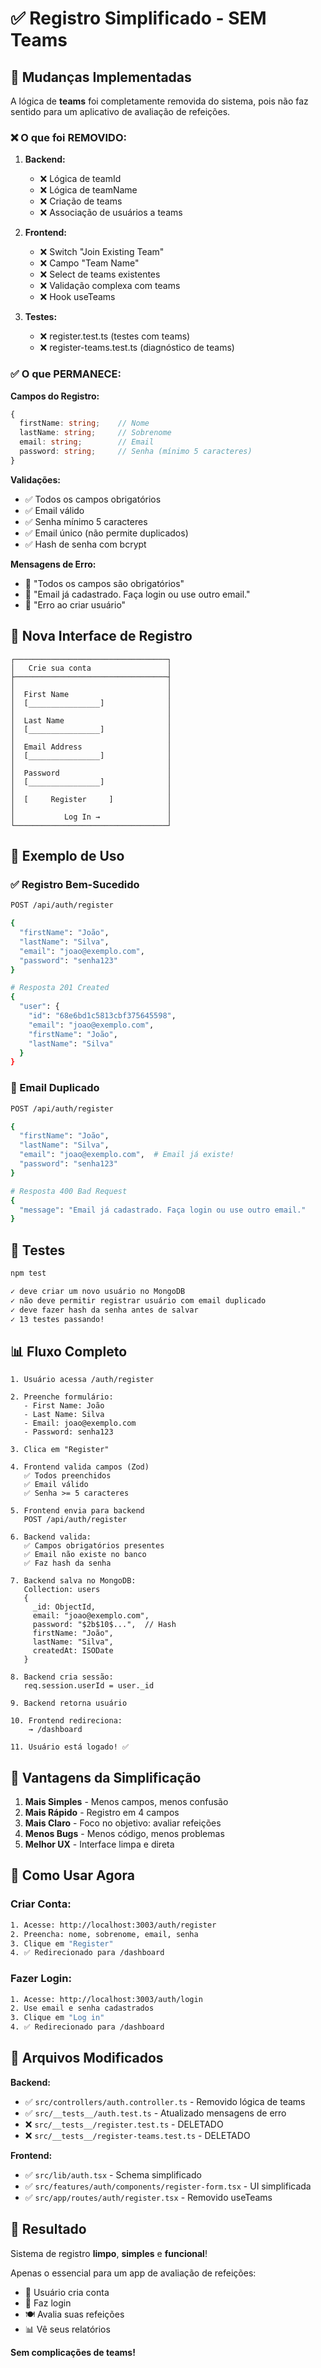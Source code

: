 # ✅ Registro Simplificado - SEM Teams

## 🎯 Mudanças Implementadas

A lógica de **teams** foi completamente removida do sistema, pois não faz sentido para um aplicativo de avaliação de refeições.

### ❌ O que foi REMOVIDO:

1. **Backend:**
   - ❌ Lógica de teamId
   - ❌ Lógica de teamName
   - ❌ Criação de teams
   - ❌ Associação de usuários a teams

2. **Frontend:**
   - ❌ Switch "Join Existing Team"
   - ❌ Campo "Team Name"
   - ❌ Select de teams existentes
   - ❌ Validação complexa com teams
   - ❌ Hook useTeams

3. **Testes:**
   - ❌ register.test.ts (testes com teams)
   - ❌ register-teams.test.ts (diagnóstico de teams)

### ✅ O que PERMANECE:

**Campos do Registro:**
```typescript
{
  firstName: string;    // Nome
  lastName: string;     // Sobrenome
  email: string;        // Email
  password: string;     // Senha (mínimo 5 caracteres)
}
```

**Validações:**
- ✅ Todos os campos obrigatórios
- ✅ Email válido
- ✅ Senha mínimo 5 caracteres
- ✅ Email único (não permite duplicados)
- ✅ Hash de senha com bcrypt

**Mensagens de Erro:**
- 🔴 "Todos os campos são obrigatórios"
- 🔴 "Email já cadastrado. Faça login ou use outro email."
- 🔴 "Erro ao criar usuário"

## 🎨 Nova Interface de Registro

```
┌──────────────────────────────────┐
│   Crie sua conta                 │
├──────────────────────────────────┤
│                                  │
│  First Name                      │
│  [________________]              │
│                                  │
│  Last Name                       │
│  [________________]              │
│                                  │
│  Email Address                   │
│  [________________]              │
│                                  │
│  Password                        │
│  [________________]              │
│                                  │
│  [     Register     ]            │
│                                  │
│           Log In →               │
└──────────────────────────────────┘
```

## 📝 Exemplo de Uso

### ✅ Registro Bem-Sucedido

```bash
POST /api/auth/register

{
  "firstName": "João",
  "lastName": "Silva",
  "email": "joao@exemplo.com",
  "password": "senha123"
}

# Resposta 201 Created
{
  "user": {
    "id": "68e6bd1c5813cbf375645598",
    "email": "joao@exemplo.com",
    "firstName": "João",
    "lastName": "Silva"
  }
}
```

### 🔴 Email Duplicado

```bash
POST /api/auth/register

{
  "firstName": "João",
  "lastName": "Silva",
  "email": "joao@exemplo.com",  # Email já existe!
  "password": "senha123"
}

# Resposta 400 Bad Request
{
  "message": "Email já cadastrado. Faça login ou use outro email."
}
```

## 🧪 Testes

```bash
npm test

✓ deve criar um novo usuário no MongoDB
✓ não deve permitir registrar usuário com email duplicado
✓ deve fazer hash da senha antes de salvar
✓ 13 testes passando!
```

## 📊 Fluxo Completo

```
1. Usuário acessa /auth/register

2. Preenche formulário:
   - First Name: João
   - Last Name: Silva
   - Email: joao@exemplo.com
   - Password: senha123

3. Clica em "Register"

4. Frontend valida campos (Zod)
   ✅ Todos preenchidos
   ✅ Email válido
   ✅ Senha >= 5 caracteres

5. Frontend envia para backend
   POST /api/auth/register

6. Backend valida:
   ✅ Campos obrigatórios presentes
   ✅ Email não existe no banco
   ✅ Faz hash da senha

7. Backend salva no MongoDB:
   Collection: users
   {
     _id: ObjectId,
     email: "joao@exemplo.com",
     password: "$2b$10$...",  // Hash
     firstName: "João",
     lastName: "Silva",
     createdAt: ISODate
   }

8. Backend cria sessão:
   req.session.userId = user._id

9. Backend retorna usuário

10. Frontend redireciona:
    → /dashboard

11. Usuário está logado! ✅
```

## 🎯 Vantagens da Simplificação

1. **Mais Simples** - Menos campos, menos confusão
2. **Mais Rápido** - Registro em 4 campos
3. **Mais Claro** - Foco no objetivo: avaliar refeições
4. **Menos Bugs** - Menos código, menos problemas
5. **Melhor UX** - Interface limpa e direta

## 🚀 Como Usar Agora

### Criar Conta:
```bash
1. Acesse: http://localhost:3003/auth/register
2. Preencha: nome, sobrenome, email, senha
3. Clique em "Register"
4. ✅ Redirecionado para /dashboard
```

### Fazer Login:
```bash
1. Acesse: http://localhost:3003/auth/login
2. Use email e senha cadastrados
3. Clique em "Log in"
4. ✅ Redirecionado para /dashboard
```

## 📂 Arquivos Modificados

**Backend:**
- ✅ `src/controllers/auth.controller.ts` - Removido lógica de teams
- ✅ `src/__tests__/auth.test.ts` - Atualizado mensagens de erro
- ❌ `src/__tests__/register.test.ts` - DELETADO
- ❌ `src/__tests__/register-teams.test.ts` - DELETADO

**Frontend:**
- ✅ `src/lib/auth.tsx` - Schema simplificado
- ✅ `src/features/auth/components/register-form.tsx` - UI simplificada
- ✅ `src/app/routes/auth/register.tsx` - Removido useTeams

## 🎉 Resultado

Sistema de registro **limpo**, **simples** e **funcional**!

Apenas o essencial para um app de avaliação de refeições:
- 👤 Usuário cria conta
- 🔐 Faz login
- 🍽️ Avalia suas refeições
- 📊 Vê seus relatórios

**Sem complicações de teams!**

